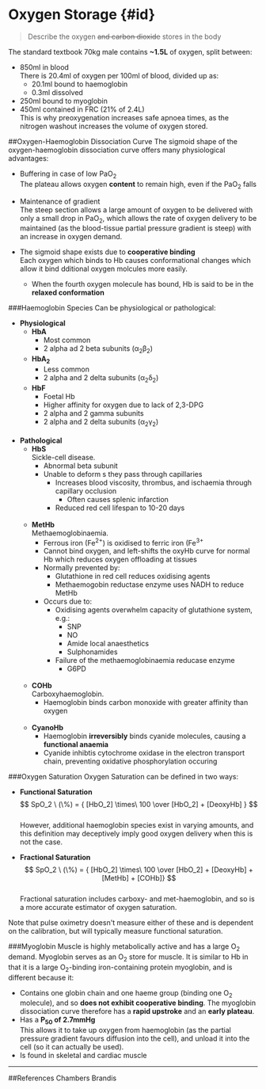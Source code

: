 # Oxygen Storage {#id}
> Describe the oxygen ~~and carbon dioxide~~ stores in the body

The standard textbook 70kg male contains **~1.5L** of oxygen, split between:
* 850ml in blood  
  There is 20.4ml of oxygen per 100ml of blood, divided up as:
  * 20.1ml bound to haemoglobin
  * 0.3ml dissolved
* 250ml bound to myoglobin
* 450ml contained in FRC (21% of 2.4L)   
This is why preoxygenation increases safe apnoea times, as the nitrogen washout increases the volume of oxygen stored.

##Oxygen-Haemoglobin Dissociation Curve
The sigmoid shape of the oxygen-haemoglobin dissociation curve offers many physiological advantages:
* Buffering in case of low PaO<sub>2</sub>  
The plateau allows oxygen **content** to remain high, even if the PaO<sub>2</sub> falls
* Maintenance of gradient  
The steep section allows a large amount of oxygen to be delivered with only a small drop in PaO<sub>2</sub>, which allows the rate of oxygen delivery to be maintained (as the blood-tissue partial pressure gradient is steep) with an increase in oxygen demand.


* The sigmoid shape exists due to **cooperative binding**  
Each oxygen which binds to Hb causes conformational changes which allow it bind dditional oxygen molcules more easily.
  * When the fourth oxygen molecule has bound, Hb is said to be in the **relaxed conformation**

###Haemoglobin Species
Can be physiological or pathological:
* **Physiological**
  * **HbA**  
    * Most common
    * 2 alpha ad 2 beta subunits (α<sub>2</sub>β<sub>2</sub>)
  * **HbA<sub>2</sub>**
    * Less common
    * 2 alpha and 2 delta subunits (α<sub>2</sub>δ<sub>2</sub>)
  * **HbF**
    * Foetal Hb
    * Higher affinity for oxygen due to lack of 2,3-DPG
    * 2 alpha and 2 gamma subunits 
    * 2 alpha and 2 delta subunits (α<sub>2</sub>γ<sub>2</sub>) <br> <br>
* **Pathological**
  * **HbS**  
  Sickle-cell disease.
    * Abnormal beta subunit
    * Unable to deform s they pass through capillaries
      * Increases blood viscosity, thrombus, and ischaemia through capillary occlusion
        * Often causes splenic infarction
      * Reduced red cell lifespan to 10-20 days <br> <br>
  * **MetHb**  
  Methaemoglobinaemia.
    * Ferrous iron (Fe<sup>2+</sup>) is oxidised to ferric iron (Fe<sup>3+</sup>
    * Cannot bind oxygen, and left-shifts the oxyHb curve for normal Hb which reduces oxygen offloading at tissues
    * Normally prevented by:
      * Glutathione in red cell reduces oxidising agents
      * Methaemogobin reductase enzyme uses NADH to reduce MetHb
    * Occurs due to:
      * Oxidising agents overwhelm capacity of glutathione system, e.g.:
        * SNP
        * NO
        * Amide local anaesthetics
        * Sulphonamides
      * Failure of the methaemoglobinaemia reducase enzyme
        * G6PD      <br> <br>
  * **COHb**  
  Carboxyhaemoglobin.
    * Haemoglobin binds carbon monoxide with greater affinity than oxygen<br> <br>
  * **CyanoHb**  
    * Haemoglobin **irreversibly** binds cyanide molecules, causing a **functional anaemia**
    * Cyanide inhibtis cytochrome oxidase in the electron transport chain, preventing oxidative phosphorylation occuring
    
###Oxygen Saturation
Oxygen Saturation can be defined in two ways:

* **Functional Saturation**  
$$ SpO_2 \ (\%) = { [HbO_2] \times\  100 \over [HbO_2] + [DeoxyHb] } $$  
However, additional haemoglobin species exist in varying amounts, and this definition may deceptively imply good oxygen delivery when this is not the case.

* **Fractional Saturation**  
$$ SpO_2 \ (\%) = { [HbO_2] \times\  100 \over [HbO_2] + [DeoxyHb] + [MetHb] + [COHb]} $$  
Fractional saturation includes carboxy- and met-haemoglobin, and so is a more accurate estimator of oxygen saturation.

Note that pulse oximetry doesn't measure either of these and is dependent on the calibration, but will typically measure functional saturation.


###Myoglobin
Muscle is highly metabolically active and has a large O<sub>2</sub> demand. Myoglobin serves as an O<sub>2</sub> store for muscle. It is similar to Hb in that it is a large O<sub>2</sub>-binding iron-containing protein myoglobin, and is different because it:
* Contains one globin chain and one haeme group (binding one O<sub>2</sub> molecule), and so **does not exhibit cooperative binding**. The myoglobin dissociation curve therefore has a **rapid upstroke** and an **early plateau**.
* Has a **P<sub>50</sub> of 2.7mmHg**  
This allows it to take up oxygen from haemoglobin (as the partial pressure gradient favours diffusion into the cell), and unload it into the cell (so it can actually be used).
* Is found in skeletal and cardiac muscle

---
##References
Chambers
Brandis